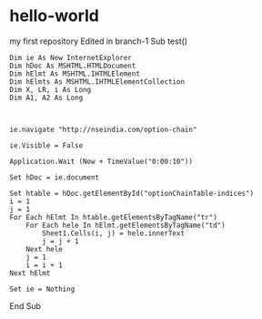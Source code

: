 # hello-world
my first repository
Edited in branch-1
Sub test()

    Dim ie As New InternetExplorer
    Dim hDoc As MSHTML.HTMLDocument
    Dim hElmt As MSHTML.IHTMLElement
    Dim hElmts As MSHTML.IHTMLElementCollection
    Dim X, LR, i As Long
    Dim A1, A2 As Long


    
    ie.navigate "http://nseindia.com/option-chain"
    
    ie.Visible = False
    
    Application.Wait (Now + TimeValue("0:00:10"))
        
    Set hDoc = ie.document
    
    Set htable = hDoc.getElementById("optionChainTable-indices")
    i = 1
    j = 1
    For Each hElmt In htable.getElementsByTagName("tr")
        For Each hele In hElmt.getElementsByTagName("td")
            Sheet1.Cells(i, j) = hele.innerText
            j = j + 1
        Next hele
        j = 1
        i = i + 1
    Next hElmt
    
    Set ie = Nothing
End Sub
